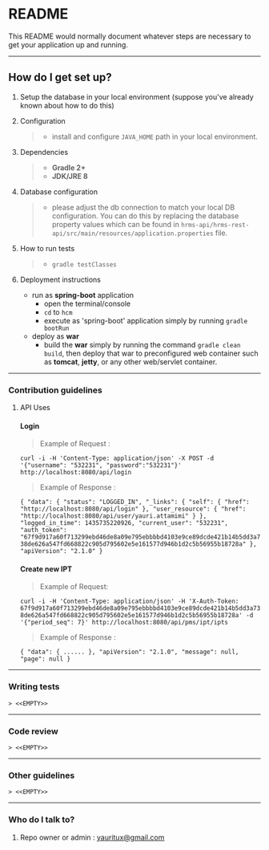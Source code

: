 # README #

This README would normally document whatever steps are necessary to get your application up and running.

* * *

## How do I get set up? ##

1. Setup the database in your local environment (suppose you've already known about how to do this)
1. Configuration 
   >* install and configure `JAVA_HOME` path in your local environment.
1. Dependencies 
   >* **Gradle 2+**
   >* **JDK/JRE 8**
1. Database configuration
   >* please adjust the db connection to match your local DB configuration. You can do this by replacing the database property values which can be found in `hrms-api/hrms-rest-api/src/main/resources/application.properties` file.
1. How to run tests
   >* `gradle testClasses`
1. Deployment instructions

    + run as **spring-boot** application
        * open the terminal/console
        * `cd` to `hcm`
        * execute as 'spring-boot' application simply by running `gradle bootRun`
    + deploy as **war** 
        * build the **war** simply by running the command `gradle clean build`, then deploy that war to preconfigured web container such as **tomcat**, **jetty**, or any other web/servlet container. 


* * *

### Contribution guidelines ###

1. API Uses

    #### Login ####

    > Example of Request : 

     `curl -i -H 'Content-Type: application/json' -X POST -d '{"username": "532231", "password":"532231"}' http://localhost:8080/api/login`

    > Example of Response : 

    `{
        "data":
        {
            "status": "LOGGED_IN",
            "_links":
            {
                "self":
                {
                    "href": "http://localhost:8080/api/login"
                },
                "user_resource":
                {
                    "href": "http://localhost:8080/api/user/yauri.attamimi"
                }
            },
            "logged_in_time": 1435735220926,
            "current_user": "532231",
            "auth_token": "67f9d917a60f713299ebd46de8a09e795ebbbbd4103e9ce89dcde421b14b5dd3a738de626a547fd668822c905d795602e5e161577d946b1d2c5b56955b18728a"
        },
        "apiVersion": "2.1.0"
    }`

    #### Create new IPT ####

    > Example of Request:

     `curl -i -H 'Content-Type: application/json' -H 'X-Auth-Token: 67f9d917a60f713299ebd46de8a09e795ebbbbd4103e9ce89dcde421b14b5dd3a738de626a547fd668822c905d795602e5e161577d946b1d2c5b56955b18728a' -d '{"period_seq": 7}' http://localhost:8080/api/pms/ipt/ipts`

    > Example of Response : 

    `{
        "data":
        {
           ......
        },
        "apiVersion": "2.1.0",
        "message": null,
        "page": null
    }`


* * *
### Writing tests ###
    > <<EMPTY>>

* * *
### Code review ###
    > <<EMPTY>>

* * *
### Other guidelines ###
    > <<EMPTY>>

* * *
### Who do I talk to? ###

1. Repo owner or admin : [yauritux@gmail.com](mailto:yauritux@gmail.com)
